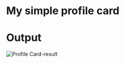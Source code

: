 # My simple profile card
# Output
![Profile Card-result ](https://user-images.githubusercontent.com/80704109/115959982-6ebbac00-a528-11eb-82b1-4c43ce15bbec.png)
